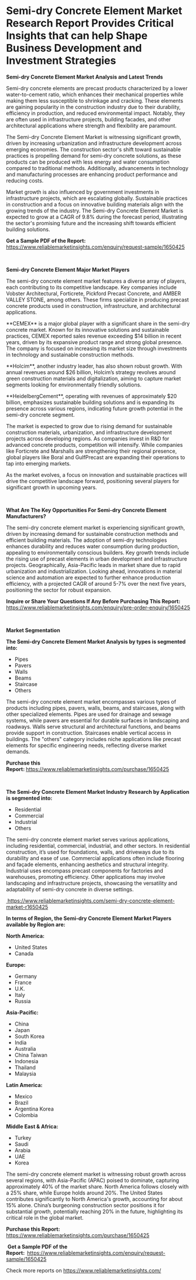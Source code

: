 <p><h1>Semi-dry Concrete Element Market Research Report Provides Critical Insights that can help Shape Business Development and Investment Strategies</h1></p><p><strong>Semi-dry Concrete Element Market Analysis and Latest Trends</strong></p>
<p><p>Semi-dry concrete elements are precast products characterized by a lower water-to-cement ratio, which enhances their mechanical properties while making them less susceptible to shrinkage and cracking. These elements are gaining popularity in the construction industry due to their durability, efficiency in production, and reduced environmental impact. Notably, they are often used in infrastructure projects, building facades, and other architectural applications where strength and flexibility are paramount.</p><p>The Semi-dry Concrete Element Market is witnessing significant growth, driven by increasing urbanization and infrastructure development across emerging economies. The construction sector's shift toward sustainable practices is propelling demand for semi-dry concrete solutions, as these products can be produced with less energy and water consumption compared to traditional methods. Additionally, advancements in technology and manufacturing processes are enhancing product performance and reducing costs.</p><p>Market growth is also influenced by government investments in infrastructure projects, which are escalating globally. Sustainable practices in construction and a focus on innovative building materials align with the growing trends of the industry. The Semi-dry Concrete Element Market is expected to grow at a CAGR of 9.8% during the forecast period, illustrating the sector's promising future and the increasing shift towards efficient building solutions.</p></p>
<p><strong>Get a Sample PDF of the Report:&nbsp;</strong> <a href="https://www.reliablemarketinsights.com/enquiry/request-sample/1650425?utm_campaign=3114&utm_medium=2&utm_source=Github&utm_content=ia&utm_term=23032025&utm_id=semi-dry-concrete-element">https://www.reliablemarketinsights.com/enquiry/request-sample/1650425</a></p>
<p>&nbsp;</p>
<p><strong>Semi-dry Concrete Element Major Market Players</strong></p>
<p><p>The semi-dry concrete element market features a diverse array of players, each contributing to its competitive landscape. Key companies include Vobster Architectural, Forticrete, Pickford Precast Concrete, and AMBER VALLEY STONE, among others. These firms specialize in producing precast concrete products used in construction, infrastructure, and architectural applications.</p><p>**CEMEX** is a major global player with a significant share in the semi-dry concrete market. Known for its innovative solutions and sustainable practices, CEMEX reported sales revenue exceeding $14 billion in recent years, driven by its expansive product range and strong global presence. The company is focused on increasing its market size through investments in technology and sustainable construction methods.</p><p>**Holcim**, another industry leader, has also shown robust growth. With annual revenues around $26 billion, Holcim’s strategy revolves around green construction materials and digitalization, aiming to capture market segments looking for environmentally friendly solutions.</p><p>**HeidelbergCement**, operating with revenues of approximately $20 billion, emphasizes sustainable building solutions and is expanding its presence across various regions, indicating future growth potential in the semi-dry concrete segment.</p><p>The market is expected to grow due to rising demand for sustainable construction materials, urbanization, and infrastructure development projects across developing regions. As companies invest in R&D for advanced concrete products, competition will intensify. While companies like Forticrete and Marshalls are strengthening their regional presence, global players like Boral and GulfPrecast are expanding their operations to tap into emerging markets.</p><p>As the market evolves, a focus on innovation and sustainable practices will drive the competitive landscape forward, positioning several players for significant growth in upcoming years.</p></p>
<p>&nbsp;</p>
<p><strong>What Are The Key Opportunities For Semi-dry Concrete Element Manufacturers?</strong></p>
<p><p>The semi-dry concrete element market is experiencing significant growth, driven by increasing demand for sustainable construction methods and efficient building materials. The adoption of semi-dry technologies enhances durability and reduces water consumption during production, appealing to environmentally conscious builders. Key growth trends include the rising use of precast elements in urban development and infrastructure projects. Geographically, Asia-Pacific leads in market share due to rapid urbanization and industrialization. Looking ahead, innovations in material science and automation are expected to further enhance production efficiency, with a projected CAGR of around 5-7% over the next five years, positioning the sector for robust expansion.</p></p>
<p><strong>Inquire or Share Your Questions If Any Before Purchasing This Report:</strong> <a href="https://www.reliablemarketinsights.com/enquiry/pre-order-enquiry/1650425?utm_campaign=3114&utm_medium=2&utm_source=Github&utm_content=ia&utm_term=23032025&utm_id=semi-dry-concrete-element">https://www.reliablemarketinsights.com/enquiry/pre-order-enquiry/1650425</a></p>
<p>&nbsp;</p>
<p><strong>Market Segmentation</strong></p>
<p><strong>The Semi-dry Concrete Element Market Analysis by types is segmented into:</strong></p>
<p><ul><li>Pipes</li><li>Pavers</li><li>Walls</li><li>Beams</li><li>Staircase</li><li>Others</li></ul></p>
<p><p>The semi-dry concrete element market encompasses various types of products including pipes, pavers, walls, beams, and staircases, along with other specialized elements. Pipes are used for drainage and sewage systems, while pavers are essential for durable surfaces in landscaping and roadways. Walls serve structural and architectural functions, and beams provide support in construction. Staircases enable vertical access in buildings. The "others" category includes niche applications like precast elements for specific engineering needs, reflecting diverse market demands.</p></p>
<p><strong>Purchase this Report:&nbsp;</strong><a href="https://www.reliablemarketinsights.com/purchase/1650425?utm_campaign=3114&utm_medium=2&utm_source=Github&utm_content=ia&utm_term=23032025&utm_id=semi-dry-concrete-element">https://www.reliablemarketinsights.com/purchase/1650425</a></p>
<p>&nbsp;</p>
<p><strong>The Semi-dry Concrete Element Market Industry Research by Application is segmented into:</strong></p>
<p><ul><li>Residential</li><li>Commercial</li><li>Industrial</li><li>Others</li></ul></p>
<p><p>The semi-dry concrete element market serves various applications, including residential, commercial, industrial, and other sectors. In residential construction, it’s used for foundations, walls, and driveways due to its durability and ease of use. Commercial applications often include flooring and façade elements, enhancing aesthetics and structural integrity. Industrial uses encompass precast components for factories and warehouses, promoting efficiency. Other applications may involve landscaping and infrastructure projects, showcasing the versatility and adaptability of semi-dry concrete in diverse settings.</p></p>
<p><a href="https://www.reliablemarketinsights.com/semi-dry-concrete-element-market-r1650425?utm_campaign=3114&utm_medium=2&utm_source=Github&utm_content=ia&utm_term=23032025&utm_id=semi-dry-concrete-element">&nbsp;https://www.reliablemarketinsights.com/semi-dry-concrete-element-market-r1650425</a></p>
<p><strong>In terms of Region, the Semi-dry Concrete Element Market Players available by Region are:</strong></p>
<p>
    <p> <strong> North America: </strong>
        <ul>
            <li>United States</li>
            <li>Canada</li>
        </ul>
        </p> 
    <p> <strong> Europe: </strong>
        <ul>
            <li>Germany</li>
            <li>France</li>
            <li>U.K.</li>
            <li>Italy</li>
            <li>Russia</li>
        </ul>
        </p> 
    <p> <strong> Asia-Pacific: </strong>
        <ul>
            <li>China</li>
            <li>Japan</li>
            <li>South Korea</li>
            <li>India</li>
            <li>Australia</li>
            <li>China Taiwan</li>
            <li>Indonesia</li>
            <li>Thailand</li>
            <li>Malaysia</li>
        </ul>
        </p> 
    <p> <strong> Latin America: </strong>
        <ul>
            <li>Mexico</li>
            <li>Brazil</li>
            <li>Argentina Korea</li>
            <li>Colombia</li>
        </ul>
        </p> 
    <p> <strong> Middle East & Africa: </strong>
        <ul>
            <li>Turkey</li>
            <li>Saudi</li>
            <li>Arabia</li>
            <li>UAE</li>
            <li>Korea</li>
        </ul>
    </p>
    </p>
<p><p>The semi-dry concrete element market is witnessing robust growth across several regions, with Asia-Pacific (APAC) poised to dominate, capturing approximately 40% of the market share. North America follows closely with a 25% share, while Europe holds around 20%. The United States contributes significantly to North America's growth, accounting for about 15% alone. China’s burgeoning construction sector positions it for substantial growth, potentially reaching 20% in the future, highlighting its critical role in the global market.</p></p>
<p><strong>Purchase this Report: </strong><a href="https://www.reliablemarketinsights.com/purchase/1650425?utm_campaign=3114&utm_medium=2&utm_source=Github&utm_content=ia&utm_term=23032025&utm_id=semi-dry-concrete-element">https://www.reliablemarketinsights.com/purchase/1650425</a></p>
<p>&nbsp;<strong>Get a Sample PDF of the Report:&nbsp;&nbsp;</strong><a href="https://www.reliablemarketinsights.com/enquiry/request-sample/1650425?utm_campaign=3114&utm_medium=2&utm_source=Github&utm_content=ia&utm_term=23032025&utm_id=semi-dry-concrete-element">https://www.reliablemarketinsights.com/enquiry/request-sample/1650425</a></p>
<p><strong></strong></p>
<p>Check more reports on <a href="https://www.reliablemarketinsights.com/?utm_campaign=3114&utm_medium=2&utm_source=Github&utm_content=ia&utm_term=23032025&utm_id=semi-dry-concrete-element">https://www.reliablemarketinsights.com/</a></p>